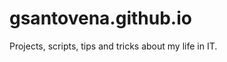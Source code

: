gsantovena.github.io
====================

Projects, scripts, tips and tricks about my life in IT.

